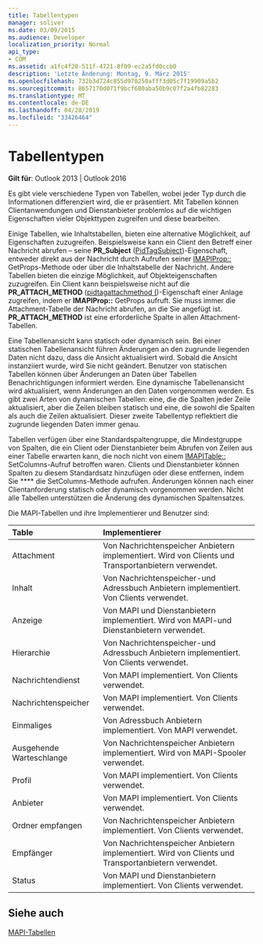 ```yaml
---
title: Tabellentypen
manager: soliver
ms.date: 03/09/2015
ms.audience: Developer
localization_priority: Normal
api_type:
- COM
ms.assetid: a1fc4f20-511f-4721-8f09-ec2a5fd0ccb0
description: 'Letzte Änderung: Montag, 9. März 2015'
ms.openlocfilehash: 732b3d724c855d978250afff3d05c7f19909a5b2
ms.sourcegitcommit: 8657170d071f9bcf680aba50b9c07f2a4fb82283
ms.translationtype: MT
ms.contentlocale: de-DE
ms.lasthandoff: 04/28/2019
ms.locfileid: "33426464"
---
```

# <a name="types-of-tables"></a>Tabellentypen

  
  
**Gilt für**: Outlook 2013 | Outlook 2016 
  
Es gibt viele verschiedene Typen von Tabellen, wobei jeder Typ durch die Informationen differenziert wird, die er präsentiert. Mit Tabellen können Clientanwendungen und Dienstanbieter problemlos auf die wichtigen Eigenschaften vieler Objekttypen zugreifen und diese bearbeiten. 
  
Einige Tabellen, wie Inhaltstabellen, bieten eine alternative Möglichkeit, auf Eigenschaften zuzugreifen. Beispielsweise kann ein Client den Betreff einer Nachricht abrufen – seine **PR_Subject** ([PidTagSubject](pidtagsubject-canonical-property.md))-Eigenschaft, entweder direkt aus der Nachricht durch Aufrufen seiner [IMAPIProp::](imapiprop-getprops.md) GetProps-Methode oder über die Inhaltstabelle der Nachricht. Andere Tabellen bieten die einzige Möglichkeit, auf Objekteigenschaften zuzugreifen. Ein Client kann beispielsweise nicht auf die **PR_ATTACH_METHOD** ([pidtagattachmethod (](pidtagattachmethod-canonical-property.md))-Eigenschaft einer Anlage zugreifen, indem er **IMAPIProp::** GetProps aufruft. Sie muss immer die Attachment-Tabelle der Nachricht abrufen, an die Sie angefügt ist. **PR_ATTACH_METHOD** ist eine erforderliche Spalte in allen Attachment-Tabellen. 
  
Eine Tabellenansicht kann statisch oder dynamisch sein. Bei einer statischen Tabellenansicht führen Änderungen an den zugrunde liegenden Daten nicht dazu, dass die Ansicht aktualisiert wird. Sobald die Ansicht instanziiert wurde, wird Sie nicht geändert. Benutzer von statischen Tabellen können über Änderungen an Daten über Tabellen Benachrichtigungen informiert werden. Eine dynamische Tabellenansicht wird aktualisiert, wenn Änderungen an den Daten vorgenommen werden. Es gibt zwei Arten von dynamischen Tabellen: eine, die die Spalten jeder Zeile aktualisiert, aber die Zeilen bleiben statisch und eine, die sowohl die Spalten als auch die Zeilen aktualisiert. Dieser zweite Tabellentyp reflektiert die zugrunde liegenden Daten immer genau.
  
Tabellen verfügen über eine Standardspaltengruppe, die Mindestgruppe von Spalten, die ein Client oder Dienstanbieter beim Abrufen von Zeilen aus einer Tabelle erwarten kann, die noch nicht von einem [IMAPITable::](imapitable-setcolumns.md) SetColumns-Aufruf betroffen waren. Clients und Dienstanbieter können Spalten zu diesem Standardsatz hinzufügen oder diese entfernen, indem Sie **** die SetColumns-Methode aufrufen. Änderungen können nach einer Clientanforderung statisch oder dynamisch vorgenommen werden. Nicht alle Tabellen unterstützen die Änderung des dynamischen Spaltensatzes. 
  
Die MAPI-Tabellen und ihre Implementierer und Benutzer sind:
  
|**Table**|**Implementierer**|
|:-----|:-----|
|Attachment  <br/> |Von Nachrichtenspeicher Anbietern implementiert. Wird von Clients und Transportanbietern verwendet.  <br/> |
|Inhalt  <br/> |Von Nachrichtenspeicher-und Adressbuch Anbietern implementiert. Von Clients verwendet.  <br/> |
|Anzeige  <br/> |Von MAPI und Dienstanbietern implementiert. Wird von MAPI-und Dienstanbietern verwendet.  <br/> |
|Hierarchie  <br/> |Von Nachrichtenspeicher-und Adressbuch Anbietern implementiert. Von Clients verwendet.  <br/> |
|Nachrichtendienst  <br/> |Von MAPI implementiert. Von Clients verwendet.  <br/> |
|Nachrichtenspeicher  <br/> |Von MAPI implementiert. Von Clients verwendet.  <br/> |
|Einmaliges  <br/> |Von Adressbuch Anbietern implementiert. Von MAPI verwendet.  <br/> |
|Ausgehende Warteschlange  <br/> |Von Nachrichtenspeicher Anbietern implementiert. Wird von MAPI-Spooler verwendet.  <br/> |
|Profil  <br/> |Von MAPI implementiert. Von Clients verwendet.  <br/> |
|Anbieter  <br/> |Von MAPI implementiert. Von Clients verwendet.  <br/> |
|Ordner empfangen  <br/> |Von Nachrichtenspeicher Anbietern implementiert. Von Clients verwendet.  <br/> |
|Empfänger  <br/> |Von Nachrichtenspeicher Anbietern implementiert. Wird von Clients und Transportanbietern verwendet.  <br/> |
|Status  <br/> |Von MAPI und Dienstanbietern implementiert. Von Clients verwendet.  <br/> |
   
## <a name="see-also"></a>Siehe auch



[MAPI-Tabellen](mapi-tables.md)

